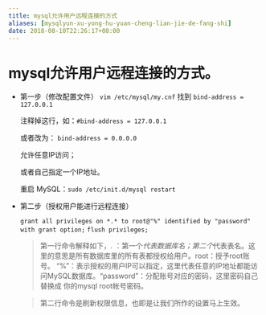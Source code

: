 ```yaml
---
title: mysql允许用户远程连接的方式
aliases: [mysqlyun-xu-yong-hu-yuan-cheng-lian-jie-de-fang-shi]
date: 2018-08-10T22:26:17+08:00
---
```


# mysql允许用户远程连接的方式。
* 第一步（修改配置文件）
    `vim /etc/mysql/my.cnf` 找到 `bind-address = 127.0.0.1`
    
    注释掉这行，如：`#bind-address = 127.0.0.1`
    
    或者改为： `bind-address = 0.0.0.0`
    
    允许任意IP访问；
    
    或者自己指定一个IP地址。
    
    重启 MySQL：`sudo /etc/init.d/mysql restart`

* 第二步（授权用户能进行远程连接）
        
    `grant all privileges on *.* to root@"%" identified by "password" with grant option;`
   `flush privileges;`
    > 第一行命令解释如下，*.* ：第一个*代表数据库名；第二个*代表表名。这里的意思是所有数据库里的所有表都授权给用户。root：授予root账号。 “%”：表示授权的用户IP可以指定，这里代表任意的IP地址都能访问MySQL数据库。“password”：分配账号对应的密码，这里密码自己替换成 你的mysql root帐号密码。
    
    > 第二行命令是刷新权限信息，也即是让我们所作的设置马上生效。
    

